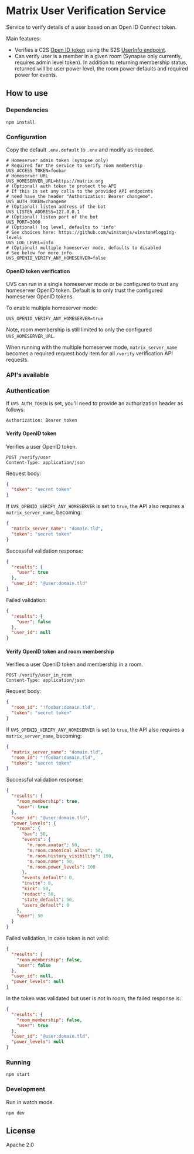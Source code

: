 # Matrix User Verification Service

Service to verify details of a user based on an Open ID Connect token.

Main features:

* Verifies a C2S [Open ID token](https://matrix.org/docs/spec/client_server/r0.6.1#id154)
  using the S2S [UserInfo endpoint](https://matrix.org/docs/spec/server_server/r0.1.4#openid).
* Can verify user is a member in a given room (Synapse only currently, requires admin level token).
  In addition to returning membership status, returned will be user power level, the room power 
  defaults and required power for events.

## How to use

### Dependencies

```
npm install
```

### Configuration

Copy the default `.env.default` to `.env` and modify as needed.

```
# Homeserver admin token (synapse only)
# Required for the service to verify room membership
UVS_ACCESS_TOKEN=foobar
# Homeserver URL
UVS_HOMESERVER_URL=https://matrix.org
# (Optional) auth token to protect the API
# If this is set any calls to the provided API endpoints
# need have the header "Authorization: Bearer changeme".
UVS_AUTH_TOKEN=changeme
# (Optional) listen address of the bot
UVS_LISTEN_ADDRESS=127.0.0.1
# (Optional) listen port of the bot
UVS_PORT=3000
# (Optional) log level, defaults to 'info'
# See choices here: https://github.com/winstonjs/winston#logging-levels
UVS_LOG_LEVEL=info
# (Optional) multiple homeserver mode, defaults to disabled
# See below for more info.
UVS_OPENID_VERIFY_ANY_HOMESERVER=false
```

#### OpenID token verification

UVS can run in a single homeserver mode or be configured to trust any
homeserver OpenID token. Default is to only trust the configured homeserver
OpenID tokens.

To enable multiple homeserver mode:

    UVS_OPENID_VERIFY_ANY_HOMESERVER=true

Note, room membership is still limited to only the configured `UVS_HOMESERVER_URL`.

When running with the multiple homeserver mode, `matrix_server_name` becomes
a required request body item for all `/verify` verification API requests.

### API's available

### Authentication

If `UVS_AUTH_TOKEN` is set, you'll need to provide an authorization header as follows:

    Authorization: Bearer token

#### Verify OpenID token

Verifies a user OpenID token.

    POST /verify/user
    Content-Type: application/json

Request body:

```json
{
  "token": "secret token"
}
```

If `UVS_OPENID_VERIFY_ANY_HOMESERVER` is set to `true`, the API also
requires a `matrix_server_name`, becoming:

```json
{
  "matrix_server_name": "domain.tld",
  "token": "secret token"
}
```

Successful validation response:

```json
{
  "results": {
    "user": true
  },
  "user_id": "@user:domain.tld"
}
```

Failed validation:

```json
{
  "results": {
    "user": false
  },
  "user_id": null
}
```

#### Verify OpenID token and room membership

Verifies a user OpenID token and membership in a room.

    POST /verify/user_in_room
    Content-Type: application/json

Request body:

```json
{
  "room_id": "!foobar:domain.tld",
  "token": "secret token"
}
```

If `UVS_OPENID_VERIFY_ANY_HOMESERVER` is set to `true`, the API also
requires a `matrix_server_name`, becoming:

```json
{
  "matrix_server_name": "domain.tld",
  "room_id": "!foobar:domain.tld",
  "token": "secret token"
}
```

Successful validation response:

```json
{
  "results": {
    "room_membership": true,
    "user": true
  },
  "user_id": "@user:domain.tld",
  "power_levels": {
    "room": {
      "ban": 50,
      "events": {
        "m.room.avatar": 50,
        "m.room.canonical_alias": 50,
        "m.room.history_visibility": 100,
        "m.room.name": 50,
        "m.room.power_levels": 100
      },
      "events_default": 0,
      "invite": 0,
      "kick": 50,
      "redact": 50,
      "state_default": 50,
      "users_default": 0
    },
    "user": 50
  }
}
```

Failed validation, in case token is not valid:

```json
{
  "results": {
    "room_membership": false,
    "user": false
  },
  "user_id": null,
  "power_levels": null
}
```

In the token was validated but user is not in room, the failed response is:

```json
{
  "results": {
    "room_membership": false,
    "user": true
  },
  "user_id": "@user:domain.tld",
  "power_levels": null
}
```

### Running

```
npm start
```

### Development

Run in watch mode.

```
npm dev
```

## License

Apache 2.0

